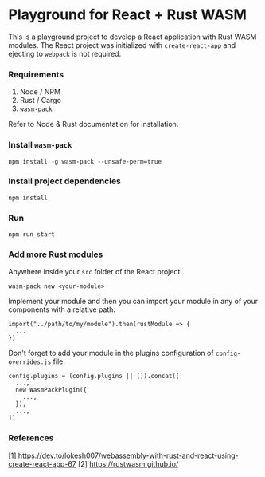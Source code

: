 # Playground for React + Rust WASM

This is a playground project to develop a React application with Rust WASM modules. The React project was initialized with `create-react-app` and ejecting to `webpack` is not required.

### Requirements

1. Node / NPM
2. Rust / Cargo
3. `wasm-pack`

Refer to Node & Rust documentation for installation.

### Install `wasm-pack`

```
npm install -g wasm-pack --unsafe-perm=true
```

### Install project dependencies

```
npm install
```

### Run

```
npm run start
```

### Add more Rust modules

Anywhere inside your `src` folder of the React project:

```
wasm-pack new <your-module>
```

Implement your module and then you can import your module in any of your components with a relative path:

```
import("../path/to/my/module").then(rustModule => {
  ...
})
```

Don't forget to add your module in the plugins configuration of `config-overrides.js` file:

```
config.plugins = (config.plugins || []).concat([
  ...,
  new WasmPackPlugin({
    ...,
  }),
  ...,
])
```

### References

[1] https://dev.to/lokesh007/webassembly-with-rust-and-react-using-create-react-app-67
[2] https://rustwasm.github.io/
